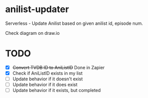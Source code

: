 # anilist-updater
Serverless - Update Anilist based on given anilist id, episode num. 

Check diagram on draw.io

# TODO
- [x] ~~Convert TVDB ID to AniListID~~ Done in Zapier 
- [x] Check if AniListID exists in my list
- [ ] Update behavior if it doesn't exist
- [ ] Update behavior if it does exist
- [ ] Update behavior if it exists, but completed
